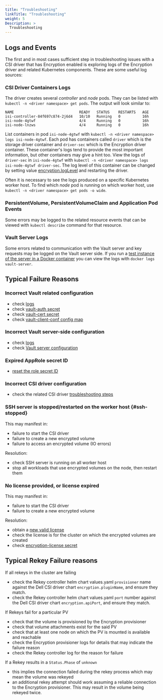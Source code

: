 ```yaml
---
title: "Troubleshooting"
linkTitle: "Troubleshooting"
weight: 5
Description: >
  Troubleshooting
---
```


## Logs and Events

The first and in most cases sufficient step in troubleshooting issues with a CSI driver that has Encryption enabled 
is exploring logs of the Encryption driver and related Kubernetes components. These are some useful log sources:

### CSI Driver Containers Logs

The driver creates several *controller* and *node* pods. They can be listed with `kubectl -n <driver namespace> get pods`. 
The output will look similar to:

```
NAME                              READY   STATUS    RESTARTS   AGE
isi-controller-84f697c874-2j6d4   10/10   Running   0          16h
isi-node-4gtwf                    4/4     Running   0          16h
isi-node-lnzws                    4/4     Running   0          16h
```

List containers in pod `isi-node-4gtwf` with `kubectl -n <driver namespace> logs isi-node-4gtwf`. 
Each pod has containers called `driver` which is the storage driver container and `driver-sec` which is the Encryption driver container. 
These container's logs tend to provide the most important information, but other containers may give a hint too.
View the logs of `driver-sec` in `isi-node-4gtwf` with `kubectl -n <driver namespace> logs isi-node-4gtwf driver-sec`.
The log level of this container can be changed by setting value [encryption.logLevel](../../../deployment/helm/modules/installation/encryption#helm-chart-values) and restarting the driver.

Often it is necessary to see the logs produced on a specific Kubernetes worker host. 
To find which *node* pod is running on which worker host, use `kubectl -n <driver namespace> get pods -o wide`.

### PersistentVolume, PersistentVolumeClaim and Application Pod Events

Some errors may be logged to the related resource events that can be viewed with `kubectl describe` command for that resource.

### Vault Server Logs

Some errors related to communication with the Vault server and key requests may be logged on the Vault server side.
If you run a [test instance of the server in a Docker container](../../../deployment/helm/modules/installation/encryption/vault#vault-server-installation) you can view the logs with `docker logs vault-server`.

## Typical Failure Reasons

### Incorrect Vault related configuration

- check [logs](#logs-and-events)
- check [vault-auth secret](../../../deployment/helm/modules/installation/encryption#secret-vault-auth)
- check [vault-cert secret](../../../deployment/helm/modules/installation/encryption#secret-vault-cert)
- check [vault-client-conf config map](../../../deployment/helm/modules/installation/encryption/#configmap-vault-client-conf)

### Incorrect Vault server-side configuration

- check [logs](#logs-and-events)
- check [Vault server configuration](../../../deployment/helm/modules/installation/encryption/vault#minimum-server-configuration)

### Expired AppRole secret ID

- [reset the role secret ID](../../../deployment/helm/modules/installation/encryption/vault#set-role-id-and-secret-id-to-the-role) 

### Incorrect CSI driver configuration

- check the related CSI driver [troubleshooting steps](../../../csidriver/troubleshooting)

### SSH server is stopped/restarted on the worker host {#ssh-stopped}

This may manifest in:
- failure to start the CSI driver
- failure to create a new encrypted volume
- failure to access an encrypted volume (IO errors)

Resolution:
- check SSH server is running on all worker host
- stop all workloads that use encrypted volumes on the node, then restart them

### No license provided, or license expired

This may manifest in:
- failure to start the CSI driver
- failure to create a new encrypted volume

Resolution:
- obtain a [new valid license](../../support/license)
- check the license is for the cluster on which the encrypted volumes are created
- check [encryption-license secret](../../../deployment/helm/modules/installation/encryption#secret-encryption-license)

## Typical Rekey Failure reasons
If all rekeys in the cluster are failing 
- check the Rekey controller helm chart values.yaml `provisioner` name against the Dell CSI driver chart `encryption.pluginName`, and ensure they match.
- check the Rekey controller helm chart values.yaml `port` number against the Dell CSI driver chart `encryption.apiPort`, and ensure they match.

If Rekeys fail for a particular PV
  - check that the volume is provisioned by the Encryption provisioner
  - check that volume attachments exist for the said PV
  - check that at least one node on which the PV is mounted is available and reachable
  - check the Encryption provisioner logs for details that may indicate the failure reason
  - check the Rekey controller log for the reason for failure 

If a Rekey results in a `Status.Phase` of `unknown`
  - this implies the connection failed during the rekey process which may mean the volume was rekeyed
  - an additional rekey attempt should work assuming a reliable connection to the Encryption provisioner. This may result in the volume being rekeyed twice.